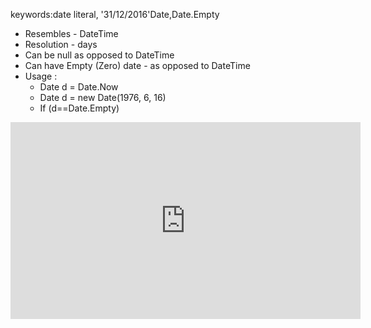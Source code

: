﻿keywords:date literal, '31/12/2016'Date,Date.Empty
* Resembles - DateTime
* Resolution - days
* Can be null as opposed to DateTime
* Can have Empty (Zero) date - as opposed to DateTime
* Usage :
  * Date d = Date.Now
  * Date d = new Date(1976, 6, 16)
  * If (d==Date.Empty)

<iframe width="560" height="315" src="https://www.youtube.com/embed/cds6QlrzDGA?list=PL1DEQjXG2xnJNTIi_lrTxD83bf5-8mrRP" frameborder="0" allowfullscreen></iframe>


